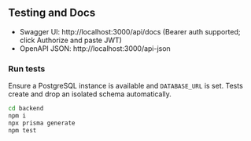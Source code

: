 ## Testing and Docs

- Swagger UI: http://localhost:3000/api/docs (Bearer auth supported; click Authorize and paste JWT)
- OpenAPI JSON: http://localhost:3000/api-json

### Run tests
Ensure a PostgreSQL instance is available and `DATABASE_URL` is set.
Tests create and drop an isolated schema automatically.

```bash
cd backend
npm i
npx prisma generate
npm test
```
